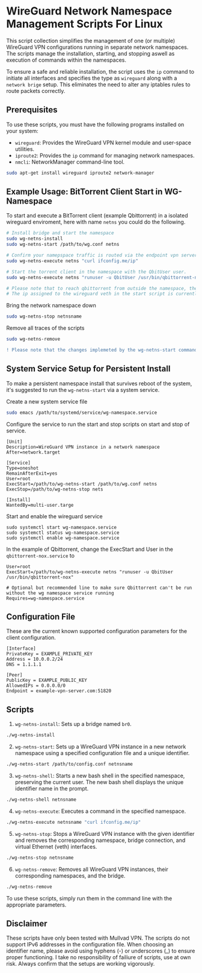 # WireGuard Network Namespace Management Scripts For Linux

This script collection simplifies the management of one (or multiple) WireGuard VPN configurations running in separate network namespaces. The scripts manage the installation, starting, and stopping aswell as execution of commands within the namespaces.

To ensure a safe and reliable installation, the script uses the `ip` command to initiate all interfaces and specifies the type as `wireguard` along with a `network brige` setup. This eliminates the need to alter any iptables rules to route packets correctly.

## Prerequisites

To use these scripts, you must have the following programs installed on your system:

- `wireguard`: Provides the WireGuard VPN kernel module and user-space utilities.
- `iproute2`: Provides the `ip` command for managing network namespaces.
- `nmcli`: NetworkManager command-line tool.

```bash
sudo apt-get install wireguard iproute2 network-manager
```

## Example Usage: BitTorrent Client Start in WG-Namespace
To start and execute a BitTorrent client (example Qbittorrent) in a isolated wireguard enviroment, here with name `netns` you could do the following.
```bash
# Install bridge and start the namespace
sudo wg-netns-install
sudo wg-netns-start /path/to/wg.conf netns

# Confirm your namepspace traffic is routed via the endpoint vpn server
sudo wg-netns-execute netns "curl ifconfig.me/ip"

# Start the torrent client in the namespace with the QbitUser user.
sudo wg-netns-execute netns "runuser -u QbitUser /usr/bin/qbittorrent-nox"

# Please note that to reach qbittorrent from outside the namespace, the virtual ip address must be used. 
# The ip assigned to the wireguard veth in the start script is currently 192.168.12.2.

```

Bring the network namespace down
```bash
sudo wg-netns-stop netnsname
```
Remove all traces of the scripts
```bash
sudo wg-netns-remove
```

```diff
! Please note that the changes implemeted by the wg-netns-start command doesn't survive reboot.
```
## System Service Setup for Persistent Install
To make a persistent namespace install that survives reboot of the system, it's suggested to run the `wg-netns-start` via a system service.

Create a new system service file
```bash
sudo emacs /path/to/systemd/service/wg-namespace.service
```
Configure the service to run the start and stop scripts on start and stop of service.
```
[Unit]
Description=WireGuard VPN instance in a network namespace
After=network.target

[Service]
Type=oneshot
RemainAfterExit=yes
User=root
ExecStart=/path/to/wg-netns-start /path/to/wg.conf netns
ExecStop=/path/to/wg-netns-stop nets

[Install]
WantedBy=multi-user.targe
```
Start and enable the wireguard service
```
sudo systemctl start wg-namespace.service
sudo systemctl status wg-namespace.service
sudo systemctl enable wg-namespace.service
```

In the example of Qbittorrent, change the ExecStart and User in the `qbittorrent-nox.service` to
```
User=root
ExecStart=/path/to/wg-netns-execute netns "runuser -u QbitUser /usr/bin/qbittorrent-nox"

# Optional but recommended line to make sure Qbittorrent can't be run without the wg namespace service running
Requires=wg-namespace.service
```

## Configuration File

These are the current known supported configuration parameters for the client configuration.
```
[Interface]
PrivateKey = EXAMPLE_PRIVATE_KEY
Address = 10.0.0.2/24
DNS = 1.1.1.1

[Peer]
PublicKey = EXAMPLE_PUBLIC_KEY
AllowedIPs = 0.0.0.0/0
Endpoint = example-vpn-server.com:51820
```

## Scripts

1. `wg-netns-install`: Sets up a bridge named `br0`.

```bash
./wg-netns-install
```

2. `wg-netns-start`: Sets up a WireGuard VPN instance in a new network namespace using a specified configuration file and a unique identifier.

```bash
./wg-netns-start /path/to/config.conf netnsname
```

3. `wg-netns-shell`: Starts a new bash shell in the specified namespace, preserving the current user. The new bash shell displays the unique identifier name in the prompt.

```bash
./wg-netns-shell netnsname
```

4. `wg-netns-execute`: Executes a command in the specified namespace.

```bash
./wg-netns-execute netnsname "curl ifconfig.me/ip"
```

5. `wg-netns-stop`: Stops a WireGuard VPN instance with the given identifier and removes the corresponding namespace, bridge connection, and virtual Ethernet (veth) interfaces.

```bash
./wg-netns-stop netnsname
```

6. `wg-netns-remove`: Removes all WireGuard VPN instances, their corresponding namespaces, and the bridge.

```bash
./wg-netns-remove
```

To use these scripts, simply run them in the command line with the appropriate parameters.

## Disclaimer

These scripts have only been tested with Mullvad VPN. The scripts do not support IPv6 addresses in the configuration file. When choosing an identifier name, please avoid using hyphens (-) or underscores (_) to ensure proper functioning. I take no responsibility of failiure of scripts, use at own risk. Always confirm that the setups are working vigorously.

